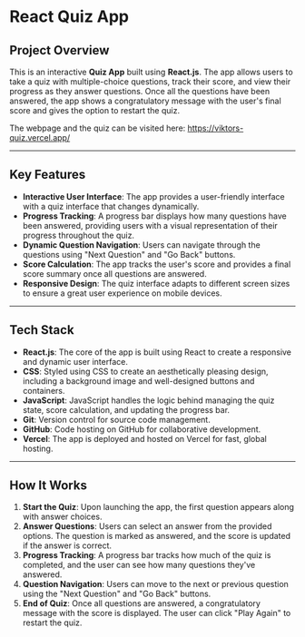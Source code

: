 # React Quiz App

## Project Overview

This is an interactive **Quiz App** built using **React.js**. The app allows users to take a quiz with multiple-choice questions, track their score, and view their progress as they answer questions. Once all the questions have been answered, the app shows a congratulatory message with the user's final score and gives the option to restart the quiz. 

The webpage and the quiz can be visited here: https://viktors-quiz.vercel.app/

---

## Key Features

- **Interactive User Interface**: The app provides a user-friendly interface with a quiz interface that changes dynamically.
- **Progress Tracking**: A progress bar displays how many questions have been answered, providing users with a visual representation of their progress throughout the quiz.
- **Dynamic Question Navigation**: Users can navigate through the questions using "Next Question" and "Go Back" buttons.
- **Score Calculation**: The app tracks the user's score and provides a final score summary once all questions are answered.
- **Responsive Design**: The quiz interface adapts to different screen sizes to ensure a great user experience on mobile devices.

---

## Tech Stack

- **React.js**: The core of the app is built using React to create a responsive and dynamic user interface.
- **CSS**: Styled using CSS to create an aesthetically pleasing design, including a background image and well-designed buttons and containers.
- **JavaScript**: JavaScript handles the logic behind managing the quiz state, score calculation, and updating the progress bar.
- **Git**: Version control for source code management.
- **GitHub**: Code hosting on GitHub for collaborative development.
- **Vercel**: The app is deployed and hosted on Vercel for fast, global hosting.

---

## How It Works

1. **Start the Quiz**: Upon launching the app, the first question appears along with answer choices.
2. **Answer Questions**: Users can select an answer from the provided options. The question is marked as answered, and the score is updated if the answer is correct.
3. **Progress Tracking**: A progress bar tracks how much of the quiz is completed, and the user can see how many questions they've answered.
4. **Question Navigation**: Users can move to the next or previous question using the "Next Question" and "Go Back" buttons.
5. **End of Quiz**: Once all questions are answered, a congratulatory message with the score is displayed. The user can click "Play Again" to restart the quiz.

